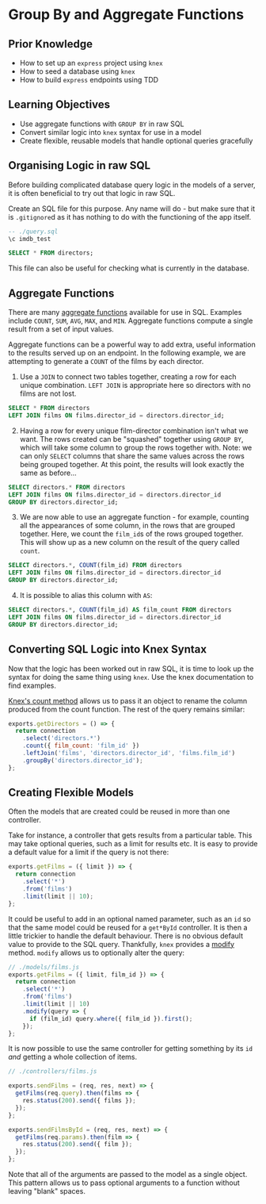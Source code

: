 # Group By and Aggregate Functions

## Prior Knowledge

- How to set up an `express` project using `knex`
- How to seed a database using `knex`
- How to build `express` endpoints using TDD

## Learning Objectives

- Use aggregate functions with `GROUP BY` in raw SQL
- Convert similar logic into `knex` syntax for use in a model
- Create flexible, reusable models that handle optional queries gracefully

## Organising Logic in raw SQL

Before building complicated database query logic in the models of a server, it is often beneficial to try out that logic in raw SQL.

Create an SQL file for this purpose. Any name will do - but make sure that it is `.gitignore`d as it has nothing to do with the functioning of the app itself.

```sql
-- ./query.sql
\c imdb_test

SELECT * FROM directors;
```

This file can also be useful for checking what is currently in the database.

## Aggregate Functions

There are many [aggregate functions](https://www.postgresql.org/docs/current/functions-aggregate.html) available for use in SQL. Examples include `COUNT`, `SUM`, `AVG`, `MAX`, and `MIN`. Aggregate functions compute a single result from a set of input values.

Aggregate functions can be a powerful way to add extra, useful information to the results served up on an endpoint. In the following example, we are attempting to generate a `COUNT` of the films by each director.

1. Use a `JOIN` to connect two tables together, creating a row for each unique combination. `LEFT JOIN` is appropriate here so directors with no films are not lost.

```sql
SELECT * FROM directors
LEFT JOIN films ON films.director_id = directors.director_id;
```

2. Having a row for every unique film-director combination isn't what we want. The rows created can be "squashed" together using `GROUP BY`, which will take some column to group the rows together with. Note: we can only `SELECT` columns that share the same values across the rows being grouped together. At this point, the results will look exactly the same as before...

```sql
SELECT directors.* FROM directors
LEFT JOIN films ON films.director_id = directors.director_id
GROUP BY directors.director_id;
```

3. We are now able to use an aggregate function - for example, counting all the appearances of some column, in the rows that are grouped together. Here, we count the `film_id`s of the rows grouped together. This will show up as a new column on the result of the query called `count`.

```sql
SELECT directors.*, COUNT(film_id) FROM directors
LEFT JOIN films ON films.director_id = directors.director_id
GROUP BY directors.director_id;
```

4. It is possible to alias this column with `AS`:

```sql
SELECT directors.*, COUNT(film_id) AS film_count FROM directors
LEFT JOIN films ON films.director_id = directors.director_id
GROUP BY directors.director_id;
```

## Converting SQL Logic into Knex Syntax

Now that the logic has been worked out in raw SQL, it is time to look up the syntax for doing the same thing using `knex`. Use the knex documentation to find examples.

[Knex's count method](https://knexjs.org/#Builder-count) allows us to pass it an object to rename the column produced from the count function. The rest of the query remains similar:

```js
exports.getDirectors = () => {
  return connection
    .select('directors.*')
    .count({ film_count: 'film_id' })
    .leftJoin('films', 'directors.director_id', 'films.film_id')
    .groupBy('directors.director_id');
};
```

## Creating Flexible Models

Often the models that are created could be reused in more than one controller.

Take for instance, a controller that gets results from a particular table. This may take optional queries, such as a limit for results etc. It is easy to provide a default value for a limit if the query is not there:

```js
exports.getFilms = ({ limit }) => {
  return connection
    .select('*')
    .from('films')
    .limit(limit || 10);
};
```

It could be useful to add in an optional named parameter, such as an `id` so that the same model could be reused for a `get*ById` controller. It is then a little trickier to handle the default behaviour. There is no obvious default value to provide to the SQL query. Thankfully, `knex` provides a [modify](https://knexjs.org/#Builder-modify) method. `modify` allows us to optionally alter the query:

```js
// ./models/films.js
exports.getFilms = ({ limit, film_id }) => {
  return connection
    .select('*')
    .from('films')
    .limit(limit || 10)
    .modify(query => {
      if (film_id) query.where({ film_id }).first();
    });
};
```

It is now possible to use the same controller for getting something by its `id` _and_ getting a whole collection of items.

```js
// ./controllers/films.js

exports.sendFilms = (req, res, next) => {
  getFilms(req.query).then(films => {
    res.status(200).send({ films });
  });
};

exports.sendFilmsById = (req, res, next) => {
  getFilms(req.params).then(film => {
    res.status(200).send({ film });
  });
};
```

Note that all of the arguments are passed to the model as a single object. This pattern allows us to pass optional arguments to a function without leaving "blank" spaces.
